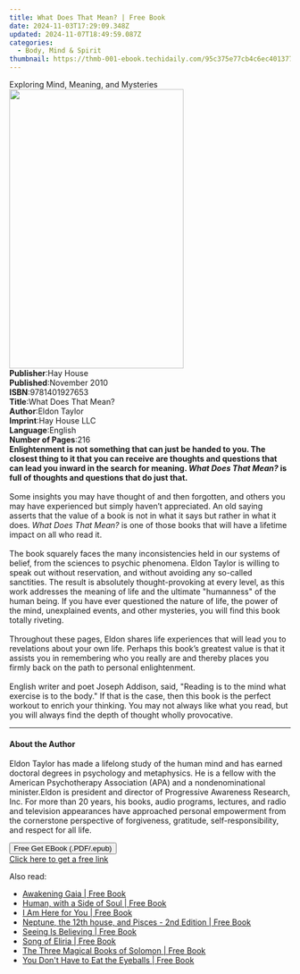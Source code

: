 ```yaml
---
title: What Does That Mean? | Free Book
date: 2024-11-03T17:29:09.348Z
updated: 2024-11-07T18:49:59.087Z
categories:
  - Body, Mind & Spirit
thumbnail: https://thmb-001-ebook.techidaily.com/95c375e77cb4c6ec4013776c386e42f281167f40a091604c0026da2cc352c8b6.jpg
---
```

<main id="book-container">
  <div class="flex flex-col">
    <div class="book-brief flex-1 py-6 px-4 sm:p-6 md:py-10 md:px-8">
      <!-- brief-->
      <div class="book-brief-main">Exploring Mind, Meaning, and Mysteries</div>
    </div>
    <div
      class="book-meta-info flex-1 grid gap-4 col-start-1 col-end-3 row-start-1 sm:mb-6 sm:grid-cols-4 lg:gap-6 lg:col-start-2 lg:row-end-6 lg:row-span-6 lg:mb-0"
    >
      <div
        class="book-meta-info-left place-content-center mt-4 p-4 text-sm leading-6 col-start-2 col-span-2 dark:text-slate-400"
      >
        <img
          class="w-full h-500 object-cover rounded-lg sm:h-255 sm:col-span-2 lg:col-span-full"
          src="https://img-001-ebook.techidaily.com/2242a3e1a02ddfea854040c34d7a35477b36cd1d35494ef382c0be83f32787f3.jpg"
          alt=""
          width="312"
          height="500"
        />
      </div>
      <div
        class="book-meta-info-right mt-2 col-start-1 row-start-2 col-span-3 self-center"
      >
        <!-- meta data  -->
        <div class="flex flex-col px-4 md:px-8">
          <div class="flex-1">
            <strong>Publisher</strong>:<span class="px-2">Hay House</span>
          </div>
          <div class="flex-1">
            <strong>Published</strong>:<span class="px-2">November 2010</span>
          </div>
          <div class="flex-1">
            <strong>ISBN</strong>:<span class="px-2">9781401927653</span>
          </div>
          <div class="flex-1">
            <strong>Title</strong>:<span class="px-2"
              >What Does That Mean?</span
            >
          </div>
          <div class="flex-1">
            <strong>Author</strong>:<span class="px-2">Eldon Taylor</span>
          </div>
          <div class="flex-1">
            <strong>Imprint</strong>:<span class="px-2">Hay House LLC</span>
          </div>
          <div class="flex-1">
            <strong>Language</strong>:<span class="px-2">English</span>
          </div>
          <div class="flex-1">
            <strong>Number of Pages</strong>:<span class="px-2">216</span>
          </div>
        </div>
      </div>
    </div>
    <div class="book-description flex-1 py-6 px-4 sm:p-6 md:py-10 md:px-8">
      <div class="book-description-main">
        <div accordion-content="" id="description">
          <b
            >Enlightenment is not something that can just be handed to you. The
            closest thing to it that you can receive are thoughts and questions
            that can lead you inward in the search for meaning.
            <i>What Does That Mean?</i> is full of thoughts and questions that
            do just that. <br /></b
          ><br />Some insights you may have thought of and then forgotten, and
          others you may have experienced but simply haven’t appreciated. An old
          saying asserts that the value of a book is not in what it says but
          rather in what it does. <i>What Does That Mean?</i> is one of those
          books that will have a lifetime impact on all who read it.
          <br /><br />The book squarely faces the many inconsistencies held in
          our systems of belief, from the sciences to psychic phenomena. Eldon
          Taylor is willing to speak out without reservation, and without
          avoiding any so-called sanctities. The result is absolutely
          thought-provoking at every level, as this work addresses the meaning
          of life and the ultimate "humanness" of the human being. If you have
          ever questioned the nature of life, the power of the mind, unexplained
          events, and other mysteries, you will find this book totally riveting.
          <br /><br />Throughout these pages, Eldon shares life experiences that
          will lead you to revelations about your own life. Perhaps this book’s
          greatest value is that it assists you in remembering who you really
          are and thereby places you firmly back on the path to personal
          enlightenment. <br /><br />English writer and poet Joseph Addison,
          said, "Reading is to the mind what exercise is to the body." If that
          is the case, then this book is the perfect workout to enrich your
          thinking. You may not always like what you read, but you will always
          find the depth of thought wholly provocative.
        </div>
        <div class="accordion-fader"></div>
      </div>
    </div>
    <div class="book-excerpts flex-1 py-6 px-4 sm:p-6 md:py-10 md:px-8">
      <!-- excerpts-->
      <div class="book-excerpts-main">
        <hr />
        <h4 class="placeholder placeholder-heading">
          <span>About the Author</span>
        </h4>
        <p>
          Eldon Taylor has made a lifelong study of the human mind and has
          earned doctoral degrees in psychology and metaphysics. He is a fellow
          with the American Psychotherapy Association (APA) and a
          nondenominational minister.Eldon is president and director of
          Progressive Awareness Research, Inc. For more than 20 years, his
          books, audio programs, lectures, and radio and television appearances
          have approached personal empowerment from the cornerstone perspective
          of forgiveness, gratitude, self-responsibility, and respect for all
          life.
        </p>
      </div>
    </div>
    <div
      class="book-about-author flex-1 py-6 px-4 sm:p-6 md:py-10 md:px-8"
    ></div>
    <div class="book-free-get flex-1 py-6 px-4 sm:p-6 md:py-10 md:px-8">
      <button
        id="btn-free-get"
        class="bg-blue-500 hover:bg-blue-700 text-white font-bold py-2 px-4 rounded"
      >
        Free Get EBook (.PDF/.epub)
      </button>
      <div id="countdown-display" class="px-2 text-lg mt-2"></div>
      <a
        id="free-link"
        class="hidden bg-blue-500 hover:bg-blue-700 text-white font-bold py-2 px-4 rounded"
        href="https://www.ebooks.com/en-us/book/96317541/what-does-that-mean/eldon-taylor/"
        target="_blank"
        >Click here to get a free link</a
      >
    </div>
    <script>
      let countdownTime = 0;
      let countdownInterval = null;
      document
        .getElementById('btn-free-get')
        .addEventListener('click', startCountdown);
      function startCountdown() {
        countdownTime = new Date().getTime() + 60000 * 3;
        countdownInterval = setInterval(updateCountdown, 1000);
        document.getElementById('btn-free-get').disabled = true;
        document
          .getElementById('btn-free-get')
          .classList.add('bg-gray-500', 'cursor-not-allowed');
      }
      function updateCountdown() {
        let currentTime = new Date().getTime();
        let timeLeft = countdownTime - currentTime;
        let secondsLeft = Math.floor(timeLeft / 1000);
        document.getElementById('countdown-display').innerHTML =
          `Remaining time: ${secondsLeft} seconds.`;
        if (secondsLeft <= 0) {
          clearInterval(countdownInterval);
          document.getElementById('btn-free-get').classList.add('hidden');
          document.getElementById('free-link').classList.remove('hidden');
          document.getElementById('countdown-display').innerHTML = '';
        }
      }
    </script>
  </div>
</main>

<ins class="adsbygoogle"
      style="display:block"
      data-ad-client="ca-pub-7571918770474297"
      data-ad-slot="8358498916"
      data-ad-format="auto"
      data-full-width-responsive="true"></ins>
    

<span class="atpl-alsoreadstyle">Also read:</span>
<div><ul>
<li><a href="https://novels-ebooks.techidaily.com/209911909-9781733772235-awakening-gaia/"><u>Awakening Gaia | Free Book</u></a></li>
<li><a href="https://novels-ebooks.techidaily.com/209911906-9780998987767-human-with-a-side-of-soul/"><u>Human, with a Side of Soul | Free Book</u></a></li>
<li><a href="https://novels-ebooks.techidaily.com/209911862-9781733156417-i-am-here-for-you/"><u>I Am Here for You | Free Book</u></a></li>
<li><a href="https://novels-ebooks.techidaily.com/209911855-9781732309616-neptune-the-12th-house-and-pisces-2nd-edition/"><u>Neptune, the 12th house, and Pisces - 2nd Edition | Free Book</u></a></li>
<li><a href="https://novels-ebooks.techidaily.com/209911680-9780578624549-seeing-is-believing/"><u>Seeing Is Believing | Free Book</u></a></li>
<li><a href="https://novels-ebooks.techidaily.com/209911653-9780997545036-song-of-eliria/"><u>Song of Eliria | Free Book</u></a></li>
<li><a href="https://novels-ebooks.techidaily.com/209911692-9781946774118-the-three-magical-books-of-solomon/"><u>The Three Magical Books of Solomon | Free Book</u></a></li>
<li><a href="https://novels-ebooks.techidaily.com/209911996-9780228818298-you-dont-have-to-eat-the-eyeballs/"><u>You Don't Have to Eat the Eyeballs | Free Book</u></a></li>
</ul></div>

